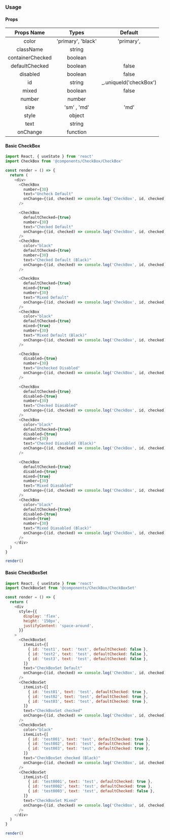 ### Usage

#### Props

|    Props Name    |       Types        |         Default         |
| :--------------: | :----------------: | :---------------------: |
|      color       | 'primary', 'black' |       'primary',        |
|    className     |       string       |                         |
| containerChecked |      boolean       |                         |
|  defaultChecked  |      boolean       |          false          |
|     disabled     |      boolean       |          false          |
|        id        |       string       | \_.uniqueId('checkBox') |
|      mixed       |      boolean       |          false          |
|      number      |       number       |                         |
|       size       |    'sm' , 'md'     |          'md'           |
|      style       |       object       |                         |
|       text       |       string       |                         |
|     onChange     |      function      |                         |

#### Basic CheckBox

```js
import React, { useState } from 'react'
import CheckBox from '@components/CheckBox/CheckBox'

const render = () => {
  return (
    <div>
      <CheckBox
        number={30}
        text="Uncheck Default"
        onChange={(id, checked) => console.log('CheckBox', id, checked)}
      />

      <CheckBox
        defaultChecked={true}
        number={30}
        text="Checked Default"
        onChange={(id, checked) => console.log('CheckBox', id, checked)}
      />
      <CheckBox
        color="black"
        defaultChecked={true}
        number={30}
        text="Checked Default (Black)"
        onChange={(id, checked) => console.log('CheckBox', id, checked)}
      />

      <CheckBox
        defaultChecked={true}
        mixed={true}
        number={30}
        text="Mixed Default"
        onChange={(id, checked) => console.log('CheckBox', id, checked)}
      />
      <CheckBox
        color="black"
        defaultChecked={true}
        mixed={true}
        number={30}
        text="Mixed Default (Black)"
        onChange={(id, checked) => console.log('CheckBox', id, checked)}
      />

      <CheckBox
        disabled={true}
        number={30}
        text="Unchecked Disabled"
        onChange={(id, checked) => console.log('CheckBox', id, checked)}
      />

      <CheckBox
        defaultChecked={true}
        disabled={true}
        number={30}
        text="Checked Diasabled"
        onChange={(id, checked) => console.log('CheckBox', id, checked)}
      />
      <CheckBox
        color="black"
        defaultChecked={true}
        disabled={true}
        number={30}
        text="Checked Diasabled (Black)"
        onChange={(id, checked) => console.log('CheckBox', id, checked)}
      />

      <CheckBox
        defaultChecked={true}
        disabled={true}
        mixed={true}
        number={30}
        text="Mixed Diasabled"
        onChange={(id, checked) => console.log('CheckBox', id, checked)}
      />
      <CheckBox
        color="black"
        defaultChecked={true}
        disabled={true}
        mixed={true}
        number={30}
        text="Mixed Diasabled (Black)"
        onChange={(id, checked) => console.log('CheckBox', id, checked)}
      />
    </div>
  )
}

render()
```

#### Basic CheckBoxSet

```js
import React, { useState } from 'react'
import CheckBoxSet from '@components/CheckBox/CheckBoxSet'

const render = () => {
  return (
    <div
      style={{
        display: 'flex',
        height: '150px',
        justifyContent: 'space-around',
      }}
    >
      <CheckBoxSet
        itemList={[
          { id: 'test1', text: 'test', defaultChecked: false },
          { id: 'test2', text: 'test', defaultChecked: false },
          { id: 'test3', text: 'test', defaultChecked: false },
        ]}
        text="CheckBoxSet Default"
        onChange={(id, checked) => console.log('CheckBox', id, checked)}
      />
      <CheckBoxSet
        itemList={[
          { id: 'test01', text: 'test', defaultChecked: true },
          { id: 'test02', text: 'test', defaultChecked: true },
          { id: 'test03', text: 'test', defaultChecked: true },
        ]}
        text="CheckBoxSet checked"
        onChange={(id, checked) => console.log('CheckBox', id, checked)}
      />
      <CheckBoxSet
        color="black"
        itemList={[
          { id: 'test001', text: 'test', defaultChecked: true },
          { id: 'test002', text: 'test', defaultChecked: true },
          { id: 'test003', text: 'test', defaultChecked: true },
        ]}
        text="CheckBoxSet checked (Black)"
        onChange={(id, checked) => console.log('CheckBox', id, checked)}
      />
      <CheckBoxSet
        itemList={[
          { id: 'test0001', text: 'test', defaultChecked: true },
          { id: 'test0002', text: 'test', defaultChecked: true },
          { id: 'test0003', text: 'test', defaultChecked: false },
        ]}
        text="CheckBoxSet Mixed"
        onChange={(id, checked) => console.log('CheckBox', id, checked)}
      />
    </div>
  )
}

render()
```
